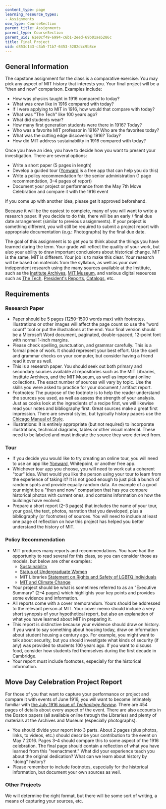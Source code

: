 ```yaml
---
content_type: page
learning_resource_types:
- Assignments
ocw_type: CourseSection
parent_title: Assignments
parent_type: CourseSection
parent_uid: 61e0cf49-6994-c6b1-2eed-69b01ae5286c
title: Final Project
uid: d853c143-c3a5-71b7-6453-5282dcc9b8ce
---
```


General Information
-------------------

The capstone assignment for the class is a comparative exercise. You may pick any aspect of MIT history that interests you. Your final project will be a "then and now" comparison. Examples include:

*   How was physics taught in 1916 compared to today?
*   What was crew like in 1916 compared with today?
*   If I were applying to MIT in 1916, how would that compare with today?
*   What was "The Tech" like 100 years ago?
*   What did students wear?
*   How many first generation students were there in 1916? Today?
*   Who was a favorite MIT professor in 1916? Who are the favorites today?
*   What was the cutting edge discovering 1916? Today?
*   How did MIT address sustainability in 1916 compared with today?

Once you have an idea, you have to decide how you want to present your investigation. There are several options:

*   Write a short paper (5 pages in length)
*   Develop a guided tour ([Yonward](http://www.yonward.com/) is a free app that can help you do this)
*   Write a policy recommendation for the senior administration (1 page recommendation, 3–4 pages of report)
*   Document your project or performance from the May 7th Move Celebration and compare it with the 1916 event

If you come up with another idea, please get it approved beforehand.

Because it will be the easiest to complete, many of you will want to write a research paper. If you decide to do this, there will be an early / final due date arrangement (similar to previous assignments). If your project is something different, you will still be required to submit a project report with appropriate documentation (e.g.: Photographs) by the final due date.

The goal of this assignment is to get you to think about the things you have learned during the term. Your grade will reflect the quality of your work, but also your ability to draw important conclusions about historical change. MIT is the same, MIT is different. Your job is to make this clear. Your research will be based on materials from the syllabus, as well as your own independent research using the many sources available at the Institute, such as the [Institute Archives](https://libraries.mit.edu/archives/), [MIT Museum](http://mitmuseum.mit.edu/), and various digital resources such as [The Tech](https://thetech.com/), [President's Reports](http://dome.mit.edu/handle/1721.3/58931), [Catalogs](http://dome.mit.edu/handle/1721.3/81660), etc.

Requirements
------------

### Research Paper

*   Paper should be 5 pages (1250–1500 words max) with footnotes. Illustrations or other images will affect the page count so use the "word count" tool or put the illustrations at the end. Your final version should be a Microsoft Word document, paginated, double-spaced, 12-point font with normal 1-inch margins.
*   Please check spelling, punctuation, and grammar carefully. This is a formal piece of work. It should represent your best effort. Use the spell and grammar checks on your computer, but consider having a friend read it over as well.
*   This is a research paper. You should seek out both primary and secondary sources available at repositories such as the MIT Libraries, Institute Archives, and the MIT Museum, as well as important online collections. The exact number of sources will vary by topic. Use the skills you were asked to practice for your document / artifact report.
*   Footnotes: The purpose of the footnote is to help the reader understand the sources you used, as well as assess the strength of your analysis. Just as cooks look at the ingredients of a recipe first, we will likewise read your notes and bibliography first. Great sources make a great first impression. There are several styles, but typically history papers use the [Chicago Manual of Style](http://www.chicagomanualofstyle.org/16/ch14/ch14_toc.html).
*   Illustrations: It is entirely appropriate (but not required) to incorporate illustrations, technical diagrams, tables or other visual material. These need to be labeled and must indicate the source they were derived from.

### Tour

*   If you decide you would like to try creating an online tour, you will need to use an app like [Yonward](http://www.yonward.com/), Whitepoint, or another free app.
*   Whichever tour app you choose, you will need to work out a coherent "tour" idea. What would you like the person using your tour to learn from the experience of taking it? It is not good enough to just pick a bunch of random spots and provide equally random data. An example of a good tour might be a "then and now" comparison that has you compare historical photos with current ones, and contains information on how the buildings have evolved.
*   Prepare a short report (2–3 pages) that includes the name of your tour, your goal, the text, photos, narration that you developed, plus a bibliography (or footnotes) of sources. You will need to include at least one page of reflection on how this project has helped you better understand the history of MIT.

### Policy Recommendation

*   MIT produces many reports and recommendations. You have had the opportunity to read several for this class, so you can consider those as models, but below are other examples:
    *   [Sustainability](https://sustainability.mit.edu/working-groups/recommendations)
    *   [Status of Undergraduate Women](http://diversity.mit.edu/status-undergrad-women/)
    *   MIT Libraries [Statement on Rights and Safety of LGBTQ Individuals](http://libraries.mit.edu/news/libraries-supports-civil/21945/)
    *   [MIT and Climate Change](https://climateaction.mit.edu/reports)
*   Your project should be what is sometimes referred to as an "Executive Summary" (2–4 pages) which highlights your key points and provides some evidence and information.
*   All reports come with a cover memorandum. Yours should be addressed to the relevant person at MIT. Your cover memo should include a very short synopsis of your hypothetical report, but also an explanation of what you have learned about MIT in preparing it.
*   This report is distinctive because your evidence should draw on history. If you want to say something about housing today, draw on information about student housing a century ago. For example, you might want to talk about security, but you should investigate what kinds of security (if any) was provided to students 100 years ago. If you want to discuss food, consider how students fed themselves during the first decade in Cambridge.
*   Your report must include footnotes, especially for the historical information.

Move Day Celebration Project Report
-----------------------------------

For those of you that want to capture your performance or project and compare it with events of June 1916, you will want to become intimately familiar with [the July 1916 issue of _Technology Review_](https://www.technologyreview.com/magazine/1916/07/). There are 454 pages of details about every aspect of the event. There are also accounts in the Boston papers (all available online through the Libraries) and plenty of materials at the Archives and Museum (especially photographs).

*   You should divide your report into 3 parts. About 2 pages (plus photos, links, to videos, etc.) should describe your contribution to the event on May 7 2016. Pages 3–4 should compare this to some aspect of the 1916 celebration. The final page should contain a reflection of what you have learned from this "reenactment." What did your experience teach you about the original dedication? What can we learn about history by "doing" history?
*   Please remember to include footnotes, especially for the historical information, but document your own sources as well.

### Other Projects

We will determine the right format, but there will be some sort of writing, a means of capturing your sources, etc.